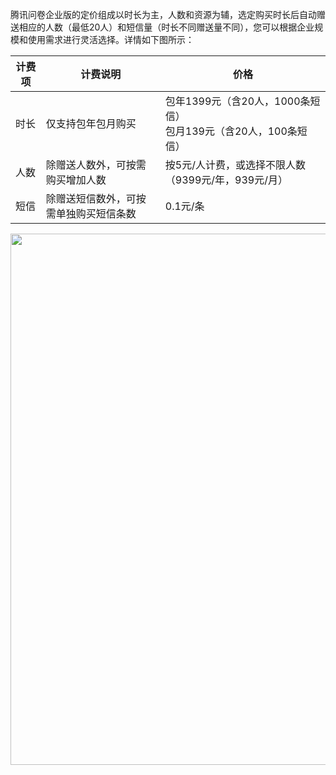 腾讯问卷企业版的定价组成以时长为主，人数和资源为辅，选定购买时长后自动赠送相应的人数（最低20人）和短信量（时长不同赠送量不同），您可以根据企业规模和使用需求进行灵活选择。详情如下图所示：

计费项|计费说明|价格
-|-|-
时长|仅支持包年包月购买|包年1399元（含20人，1000条短信）<br>包月139元（含20人，100条短信）
人数|除赠送人数外，可按需购买增加人数|按5元/人计费，或选择不限人数（9399元/年，939元/月）
短信|除赠送短信数外，可按需单独购买短信条数|0.1元/条

<img src="https://main.qcloudimg.com/raw/b241a06c29d3f1f1588d60aae15abce9.png" width="850">  




